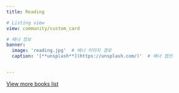 ```yaml
---
title: Reading

# Listing view
view: community/custom_card

# 배너 정보
banner:
  image: 'reading.jpg'  # 배너 이미지 경로
  caption: '[**unsplash**](https://unsplash.com/)'  # 배너 캡션


---
```


[View more books list](https://bead-hornet-56a.notion.site/My-book-List-a4f24f3ec3794b76827d5f0b02cc4427?pvs=4) <!-- 링크 추가 -->
